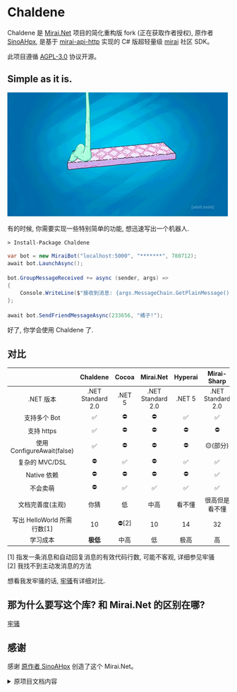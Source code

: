 # Chaldene

Chaldene 是 [Mirai.Net](https://github.com/SinoAHpx/Mirai.Net) 项目的简化重构版 fork (正在获取作者授权), 原作者[SinoAHpx](https://github.com/SinoAHpx), 是基于 [mirai-api-http] 实现的 C# 版超轻量级 [mirai] 社区 SDK。

此项目遵循 [AGPL-3.0](https://github.com/AHpxChina/Chaldene/blob/master/LICENSE) 协议开源。

## Simple as it is.
![1](docs/images/simple.gif)

有的时候, 你需要实现一些特别简单的功能, 想迅速写出一个机器人.

```shell
> Install-Package Chaldene
```

```csharp
var bot = new MiraiBot("localhost:5000", "*******", 780712);
await bot.LaunchAsync();

bot.GroupMessageReceived += async (sender, args) =>
{
    Console.WriteLine($"接收到消息: {args.MessageChain.GetPlainMessage()}");
};

await bot.SendFriendMessageAsync(233656, "橘子!");
```

好了, 你学会使用 Chaldene 了.

## 对比

|  | Chaldene | Cocoa  | Mirai.Net | Hyperai | Mirai-Sharp |
|:-:|:-:|:-:|:-:|:-:|:-:|
| .NET 版本 | .NET Standard 2.0 | .NET 5 | .NET Standard 2.0 | .NET 5 | .NET Standard 2.0 |
| 支持多个 Bot | ✅ | ⛔ | ⛔ | ✅ |✅|
| 支持 https | ✅ |⛔|⛔|⛔|⛔|
| 使用 ConfigureAwait(false) | ✅ | ⛔|⛔|⛔|🟡(部分)|
| 复杂的 MVC/DSL | ⛔ | ✅ | ⛔ | ✅ | ✅ |
| Native 依赖 |⛔|⛔|⛔|⛔|✅
| 不会卖萌 |⛔ |✅|✅|✅| ✅|
| 文档完善度(主观) | 你猜 | 低 | 中高 | 看不懂 | 很高但是看不懂 |
| 写出 HelloWorld 所需行数[1] | 10 | ⛔[2] | 10 | 14 | 32 |
| 学习成本 | **极低** | 中高 | 低 | 极高 | 高 |

[1] 指发一条消息和自动回复消息的有效代码行数, 可能不客观, 详细参见牢骚  
[2] 我找不到主动发消息的方法

想看我发牢骚的话, [牢骚](docs/complicate.md)有详细对比.

## 那为什么要写这个库? 和 Mirai.Net 的区别在哪?

[牢骚](docs/complicate.md)

## 感谢

感谢 [原作者 SinoAHpx](https://github.com/SinoAHpx) 创造了这个 Mirai.Net。

<details> <summary>原项目文档内容</summary>

## 速览

- 基于 [.NET Standard 2.0](https://docs.microsoft.com/en-us/dotnet/standard/net-standard) 开发，支持跨平台。
- 适配最新的 [mirai-api-http] 插件。
- 实现了 [mirai-api-http] 的 `Http Adapter` 和 `Websocket Adapter`
  - `Http Adapter` 用来进行发送操作。
  - `Websocket Adapter` 用来进行接收操作。
- 基于 [Rx.NET](https://github.com/dotnet/reactive) 的推送系统。
- 有一堆好用的脚手架和拓展方法。
- 提供了简单的模块化和命令系统实现。
- 源代码结构
  - Mirai.Net，主项目
  - Mirai.Net.Test，控制台测试项目
  - Mirai.Net.UnitTest，单元测试项目（现在没啥用了）

<details>
  <summary>实现的接口列表</summary>

_斜体的标注的接口是不稳定的_

~~删除线标注的接口是未实现的~~

- 账号信息
  - 获取好友列表
  - 获取群列表
  - 获取群成员列表
  - 获取 Bot 资料
  - 获取好友资料
  - 获取群成员资料
  - 获取陌生人资料
- 消息发送和撤回
  - 发送好友消息
  - 发送群消息
  - 发送临时会话消息
  - 发送头像戳一戳消息
  - 撤回消息
  - 根据消息id获取消息链
- 文件操作
  - 查看文件列表
  - 获取文件信息
  - 创建文件夹
  - 删除文件
  - 移动文件
  - 重命名文件
- 多媒体内容上传
  - 图片文件上传
  - 语音文件上传
  - 群文件上传
- 账号管理
  - 删除好友
- 群管理
  - 禁言群成员
  - 解除群成员禁言
  - 移除群成员
  - 退出群聊
  - 全体禁言
  - 解除全体禁言
  - 设置群精华消息
  - 获取群设置
  - 修改群设置
  - 获取群员设置
  - 修改群员设置
- 事件处理
  - 添加好友申请
  - 用户入群申请
  - Bot 被邀请入群申请

</details>

<details>
  <summary>支持的消息类型</summary>

- Quote - 回复消息
- At - @消息
- AtAll - @全体成员
- Face - QQ 表情
- Plain - 纯文本
- Image - 图片
- FlashImage - 闪照
- Voice - 语音
- Xml - XML 消息
- Json - JSON 消息
- App - App 消息
- Poke - 戳一戳
- Dice - 不知道是啥玩意
- MusicShare - 音乐分享
- ForwardMessage - 转发消息
- File - 文件
- MarketFace - 商城表情
- MiraiCode - Mirai码

</details>

## 快速上手

**(以下仅为一些简单示例，如果需要更详细的说明，请移步[文档]。有时候文档跟不上版本请[进群提问](#mirainet-239)**

### 安装

- 使用 Nuget 安装(推荐)
  - Nuget 包管理器: `Install-Package Mirai.Net`
  - .NET CLI: `dotnet add package Mirai.Net`
  - **或者在 IDE 的可视化界面搜索`Mirai.Net`安装最新版。**
- 自己克隆这个仓库的默认分支，然后自己编译，然后自己添加 dll 引用。

### 创建和启动 Bot

<details>
  <summary>名称空间引用</summary>

```cs
using System;
using System.Linq;
using System.Reactive.Linq;
using System.Threading;
using System.Threading.Tasks;
using Mirai.Net.Data.Messages;
using Mirai.Net.Data.Messages.Receivers;
using Mirai.Net.Sessions;
```

</details>

```cs
using var bot = new MiraiBot
{
    Address = "localhost:8080",
    QQ = "xx",
    VerifyKey = "xx"
};
```

(因为`MiraiBot`类实现了`IDisposable`接口，所以可以使用`using`关键字)

`Address`和`VerifyKey`来自`mirai-api-http`的配置文件，`QQ`就是`Mirai Console`已登录的机器人的 QQ 号。

创建完`MiraiBot`实例之后，就可以启动了:

```cs
await bot.LaunchAsync();
```

### 监听事件和消息

`MiraiBot`类暴露两个属性: `EventReceived`和`MessageReceived`，订阅它们就可以监听事件和消息。

下面的例子就是过滤出接收到的`好友请求事件`事件，然后把它从`EventBase`转换成具体的`NewFriendRequestedEvent`，最后才是订阅器。

(消息的订阅器也是同样的)

```cs
bot.EventReceived
    .OfType<NewFriendRequestedEvent>()
    .Subscribe(x =>
    {
        //do things
    });
```

### Hello, World

`Mirai.Net`通过一系列的`xxManager`(**这些管理器都是静态类。**)来进行主动操作，其中，消息相关的管理器为`MessageManager`。

#### 发送消息

这里以发送群消息作为演示，实际上还可以发送好友消息，临时消息和戳一戳消息。

发送消息的方法有两个参数: 发送到哪里和发送什么。所以第一个参数就是发消息的群号，第二个参数就是要发送的消息链(或者字符串)。

```cs
await MessageManager.SendGroupMessageAsync("xx", "Hello, World");
```

或者:

```cs
await MessageManager.SendGroupMessageAsync("xx", new MessageChainBuilder().Plain("Hello, ").At("xx").Build());
```

## 贡献

此项目欢迎任何人的 [Pull Request](https://github.com/AHpxChina/Mirai.Net/pulls) 和 [Issue](https://github.com/AHpxChina/Mirai.Net/issues) 也欢迎 Star 和 Fork。

如果你认为文档不够好，也欢迎对 [文档仓库](https://github.com/SinoAHpx/Mirai.Net.Documents) 提交 [Pull Request](https://github.com/AHpxChina/Mirai.Net.Documents/pulls) 和 [Issue](https://github.com/AHpxChina/Mirai.Net.Documents/issues)。

## 致谢

- [mirai]
- [mirai-api-http]
- [Jetbrains](https://www.jetbrains.com/)
- [Flurl](https://flurl.dev/)
- [Json.NET](http://json.net/) ~~这甚至是这个项目名称的灵感来源~~
- [Websocket.Client](https://github.com/Marfusios/websocket-client)
- [Rx.NET](https://github.com/dotnet/reactive)
- [Manganese](https://github.com/SinoAHpx/Manganese)

</details>


[mirai-api-http]: https://github.com/project-mirai/mirai-api-http
[mirai]: https://github.com/mamoe/mirai
[文档]: https://sinoahpx.github.io/Mirai.Net.Documents/
